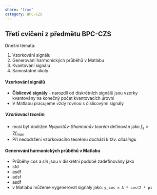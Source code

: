 ```yaml
---
share: "true"
category: BPC-CZS
---
```

## Třetí cvičení z předmětu BPC-CZS

Dnešní témata:
1. Vzorkování signálu
2. Generování harmonických průběhů v Matlabu
3. Kvantování signálu
4. Samostatné úkoly
#### Vzorkování signálů
- **Číslicové signály** - narozdíl od diskrétních signálů jsou vzorky kvantovány na konečný počet kvantovacích úrovní
- V Matlabu pracujeme vždy rovnou s číslicovými signály
##### Vzorkovací teorém
- musí být dodržen *Nyquistův-Shannonův teorém* definován jako $f_s > 2f_{max}$
- Při nedodržení vzorkovacího teorému dochází k tzv. *aliasingu*
#### Generování harmonických průběhů v Matlabu
- Průběhy *cos* a *sin* jsou v diskrétní podobě zadefinovány jako
- sfd
- asdf
- adsf
- asdf
- v Matlabu můžeme vygenerovat signály jako:
  `y_cos = A * cos(2 * pi`
